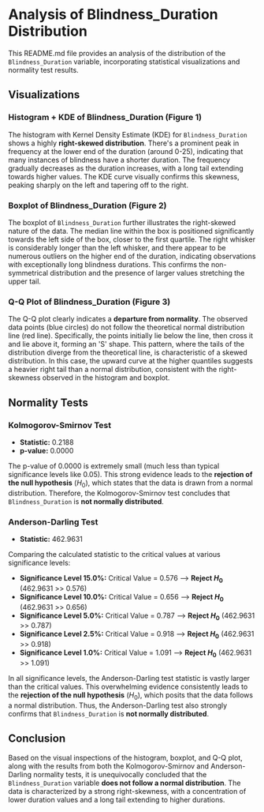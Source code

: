 # Analysis of Blindness_Duration Distribution

This README.md file provides an analysis of the distribution of the `Blindness_Duration` variable, incorporating statistical visualizations and normality test results.

## Visualizations

### Histogram + KDE of Blindness_Duration (Figure 1)

The histogram with Kernel Density Estimate (KDE) for `Blindness_Duration` shows a highly **right-skewed distribution**. There's a prominent peak in frequency at the lower end of the duration (around 0-25), indicating that many instances of blindness have a shorter duration. The frequency gradually decreases as the duration increases, with a long tail extending towards higher values. The KDE curve visually confirms this skewness, peaking sharply on the left and tapering off to the right.

### Boxplot of Blindness_Duration (Figure 2)

The boxplot of `Blindness_Duration` further illustrates the right-skewed nature of the data. The median line within the box is positioned significantly towards the left side of the box, closer to the first quartile. The right whisker is considerably longer than the left whisker, and there appear to be numerous outliers on the higher end of the duration, indicating observations with exceptionally long blindness durations. This confirms the non-symmetrical distribution and the presence of larger values stretching the upper tail.

### Q-Q Plot of Blindness_Duration (Figure 3)

The Q-Q plot clearly indicates a **departure from normality**. The observed data points (blue circles) do not follow the theoretical normal distribution line (red line). Specifically, the points initially lie below the line, then cross it and lie above it, forming an 'S' shape. This pattern, where the tails of the distribution diverge from the theoretical line, is characteristic of a skewed distribution. In this case, the upward curve at the higher quantiles suggests a heavier right tail than a normal distribution, consistent with the right-skewness observed in the histogram and boxplot.

## Normality Tests

### Kolmogorov-Smirnov Test

* **Statistic:** 0.2188
* **p-value:** 0.0000

The p-value of 0.0000 is extremely small (much less than typical significance levels like 0.05). This strong evidence leads to the **rejection of the null hypothesis** ($H_0$), which states that the data is drawn from a normal distribution. Therefore, the Kolmogorov-Smirnov test concludes that `Blindness_Duration` is **not normally distributed**.

### Anderson-Darling Test

* **Statistic:** 462.9631

Comparing the calculated statistic to the critical values at various significance levels:

* **Significance Level 15.0%:** Critical Value = 0.576 --> **Reject $H_0$** (462.9631 >> 0.576)
* **Significance Level 10.0%:** Critical Value = 0.656 --> **Reject $H_0$** (462.9631 >> 0.656)
* **Significance Level 5.0%:** Critical Value = 0.787 --> **Reject $H_0$** (462.9631 >> 0.787)
* **Significance Level 2.5%:** Critical Value = 0.918 --> **Reject $H_0$** (462.9631 >> 0.918)
* **Significance Level 1.0%:** Critical Value = 1.091 --> **Reject $H_0$** (462.9631 >> 1.091)

In all significance levels, the Anderson-Darling test statistic is vastly larger than the critical values. This overwhelming evidence consistently leads to the **rejection of the null hypothesis** ($H_0$), which posits that the data follows a normal distribution. Thus, the Anderson-Darling test also strongly confirms that `Blindness_Duration` is **not normally distributed**.

## Conclusion

Based on the visual inspections of the histogram, boxplot, and Q-Q plot, along with the results from both the Kolmogorov-Smirnov and Anderson-Darling normality tests, it is unequivocally concluded that the `Blindness_Duration` variable **does not follow a normal distribution**. The data is characterized by a strong right-skewness, with a concentration of lower duration values and a long tail extending to higher durations. 